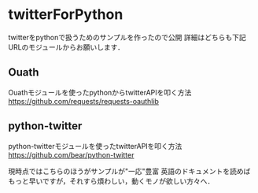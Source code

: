 # twitterForPython
twitterをpythonで扱うためのサンプルを作ったので公開
詳細はどちらも下記URLのモジュールからお願いします．

## Ouath
Ouathモジュールを使ったpythonからtwitterAPIを叩く方法
https://github.com/requests/requests-oauthlib

## python-twitter
python-twitterモジュールを使ったtwitterAPIを叩く方法
https://github.com/bear/python-twitter

現時点ではこちらのほうがサンプルが"一応"豊富
英語のドキュメントを読めばもっと早いですが，それすら煩わしい，動くモノが欲しい方々へ．